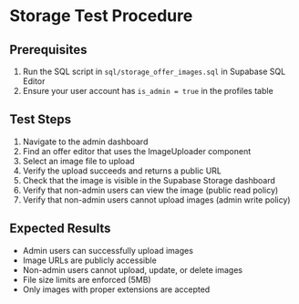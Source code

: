 # Storage Test Procedure

## Prerequisites
1. Run the SQL script in `sql/storage_offer_images.sql` in Supabase SQL Editor
2. Ensure your user account has `is_admin = true` in the profiles table

## Test Steps

1. Navigate to the admin dashboard
2. Find an offer editor that uses the ImageUploader component
3. Select an image file to upload
4. Verify the upload succeeds and returns a public URL
5. Check that the image is visible in the Supabase Storage dashboard
6. Verify that non-admin users can view the image (public read policy)
7. Verify that non-admin users cannot upload images (admin write policy)

## Expected Results

- Admin users can successfully upload images
- Image URLs are publicly accessible
- Non-admin users cannot upload, update, or delete images
- File size limits are enforced (5MB)
- Only images with proper extensions are accepted